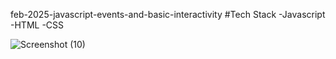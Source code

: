 feb-2025-javascript-events-and-basic-interactivity
#Tech Stack
-Javascript
-HTML
-CSS

![Screenshot (10)](https://github.com/user-attachments/assets/9979998c-da12-46dd-8854-198ffbde1980)
